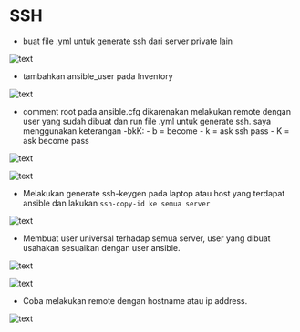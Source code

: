 # SSH

- buat file .yml untuk generate ssh dari server private lain

![text](assets/Screenshot_1.png)

- tambahkan ansible_user pada Inventory

![text](assets/Screenshot_2.png)

- comment root pada ansible.cfg dikarenakan melakukan remote dengan user yang sudah dibuat dan run file .yml untuk generate ssh. saya menggunakan
keterangan -bkK:
		- b = become
		- k = ask ssh pass
		- K = ask become pass

![text](assets/Screenshot_3.png)

![text](assets/Screenshot_4.png)

-  Melakukan generate ssh-keygen pada laptop atau host yang terdapat ansible dan lakukan `ssh-copy-id ke semua server`

![text](assets/Screenshot_5.png)

- Membuat user universal terhadap semua server, user yang dibuat usahakan sesuaikan dengan user ansible.

![text](assets/Screenshot_6.png)

![text](assets/Screenshot_7.png)

- Coba melakukan remote dengan hostname atau ip address.

![text](assets/Screenshot_8.png)